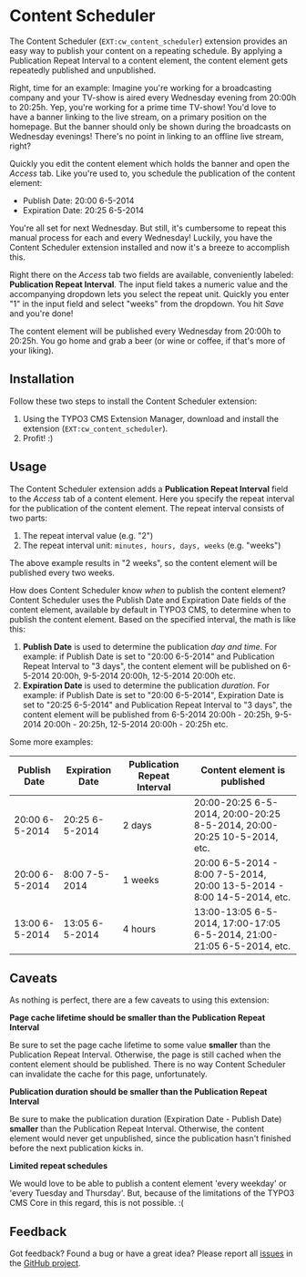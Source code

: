 # Content Scheduler

The Content Scheduler (`EXT:cw_content_scheduler`) extension provides an easy way to publish your content on a repeating schedule. By applying a Publication Repeat Interval to a content element, the content element gets repeatedly published and unpublished.

Right, time for an example: Imagine you're working for a broadcasting company and your TV-show is aired every Wednesday evening from 20:00h to 20:25h. Yep, you're working for a prime time TV-show! You'd love to have a banner linking to the live stream, on a primary position on the homepage. But the banner should only be shown during the broadcasts on Wednesday evenings! There's no point in linking to an offline live stream, right?

Quickly you edit the content element which holds the banner and open the *Access* tab. Like you're used to, you schedule the publication of the content element:

* Publish Date: 20:00 6-5-2014
* Expiration Date: 20:25 6-5-2014

You're all set for next Wednesday. But still, it's cumbersome to repeat this manual process for each and every Wednesday! Luckily, you have the Content Scheduler extension installed and now it's a breeze to accomplish this.

Right there on the *Access* tab two fields are available, conveniently labeled: **Publication Repeat Interval**. The input field takes a numeric value and the accompanying dropdown lets you select the repeat unit. Quickly you enter "1" in the input field and select "weeks" from the dropdown. You hit *Save* and you're done!

The content element will be published every Wednesday from 20:00h to 20:25h. You go home and grab a beer (or wine or coffee, if that's more of your liking).

## Installation

Follow these two steps to install the Content Scheduler extension:

1. Using the TYPO3 CMS Extension Manager, download and install the extension (`EXT:cw_content_scheduler`).
2. Profit! :)

## Usage

The Content Scheduler extension adds a **Publication Repeat Interval** field to the *Access* tab of a content element. Here you specify the repeat interval for the publication of the content element. The repeat interval consists of two parts:

1. The repeat interval value (e.g. "2")
2. The repeat interval unit: `minutes, hours, days, weeks` (e.g. "weeks")

The above example results in "2 weeks", so the content element will be published every two weeks.

How does Content Scheduler know *when* to publish the content element? Content Scheduler uses the Publish Date and Expiration Date fields of the content element, available by default in TYPO3 CMS, to determine when to publish the content element. Based on the specified interval, the math is like this:

1. **Publish Date** is used to determine the publication *day and time*. For example: if Publish Date is set to "20:00 6-5-2014" and Publication Repeat Interval to "3 days", the content element will be published on 6-5-2014 20:00h, 9-5-2014 20:00h, 12-5-2014 20:00h etc.
2. **Expiration Date** is used to determine the publication *duration*. For example: if Publish Date is set to "20:00 6-5-2014", Expiration Date is set to "20:25 6-5-2014" and Publication Repeat Interval to "3 days", the content element will be published from 6-5-2014 20:00h - 20:25h, 9-5-2014 20:00h - 20:25h, 12-5-2014 20:00h - 20:25h etc.

Some more examples:

| Publish Date   | Expiration Date | Publication Repeat Interval | Content element is published                                            |
| -------------- | --------------- | --------------------------- | ----------------------------------------------------------------------- |
| 20:00 6-5-2014 | 20:25 6-5-2014  | 2 days                      | 20:00-20:25 6-5-2014, 20:00-20:25 8-5-2014, 20:00-20:25 10-5-2014, etc. |
| 20:00 6-5-2014 | 8:00  7-5-2014  | 1 weeks                     | 20:00 6-5-2014 - 8:00 7-5-2014, 20:00 13-5-2014 - 8:00 14-5-2014, etc.  |
| 13:00 6-5-2014 | 13:05 6-5-2014  | 4 hours                     | 13:00-13:05 6-5-2014, 17:00-17:05 6-5-2014, 21:00-21:05 6-5-2014, etc.  |

## Caveats

As nothing is perfect, there are a few caveats to using this extension:

**Page cache lifetime should be smaller than the Publication Repeat Interval**

Be sure to set the page cache lifetime to some value **smaller** than the Publication Repeat Interval. Otherwise, the page is still cached when the content element should be published. There is no way Content Scheduler can invalidate the cache for this page, unfortunately.

**Publication duration should be smaller than the Publication Repeat Interval**

Be sure to make the publication duration (Expiration Date - Publish Date) **smaller** than the Publication Repeat Interval. Otherwise, the content element would never get unpublished, since the publication hasn't finished before the next publication kicks in.

**Limited repeat schedules**

We would love to be able to publish a content element 'every weekday' or 'every Tuesday and Thursday'. But, because of the limitations of the TYPO3 CMS Core in this regard, this is not possible. :(

## Feedback

Got feedback? Found a bug or have a great idea? Please report all [issues][issues] in the [GitHub project][github].

[github]: https://github.com/cmsworks/cw_content_scheduler
[issues]: https://github.com/cmsworks/cw_content_scheduler/issues